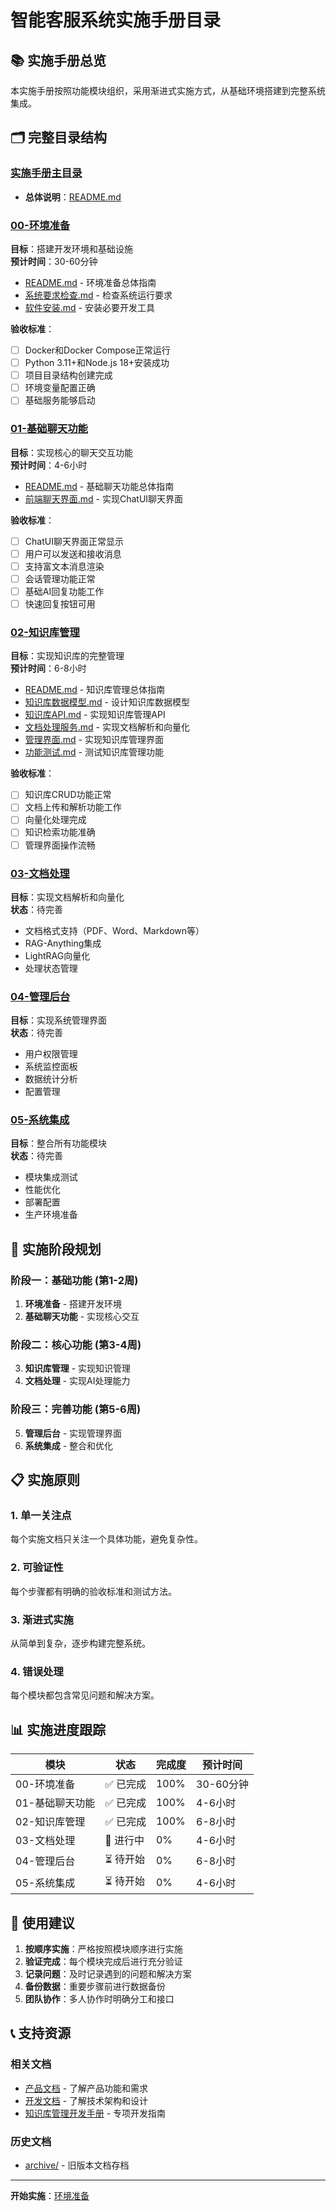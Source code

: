 # 智能客服系统实施手册目录

## 📚 实施手册总览

本实施手册按照功能模块组织，采用渐进式实施方式，从基础环境搭建到完整系统集成。

## 🗂️ 完整目录结构

### [实施手册主目录](./实施手册/)
- **总体说明**：[README.md](./实施手册/README.md)

### [00-环境准备](./实施手册/00-环境准备/)
**目标**：搭建开发环境和基础设施  
**预计时间**：30-60分钟

- [README.md](./实施手册/00-环境准备/README.md) - 环境准备总体指南
- [系统要求检查.md](./实施手册/00-环境准备/系统要求检查.md) - 检查系统运行要求
- [软件安装.md](./实施手册/00-环境准备/软件安装.md) - 安装必要开发工具

**验收标准**：
- [ ] Docker和Docker Compose正常运行
- [ ] Python 3.11+和Node.js 18+安装成功
- [ ] 项目目录结构创建完成
- [ ] 环境变量配置正确
- [ ] 基础服务能够启动

### [01-基础聊天功能](./实施手册/01-基础聊天功能/)
**目标**：实现核心的聊天交互功能  
**预计时间**：4-6小时

- [README.md](./实施手册/01-基础聊天功能/README.md) - 基础聊天功能总体指南
- [前端聊天界面.md](./实施手册/01-基础聊天功能/前端聊天界面.md) - 实现ChatUI聊天界面

**验收标准**：
- [ ] ChatUI聊天界面正常显示
- [ ] 用户可以发送和接收消息
- [ ] 支持富文本消息渲染
- [ ] 会话管理功能正常
- [ ] 基础AI回复功能工作
- [ ] 快速回复按钮可用

### [02-知识库管理](./实施手册/02-知识库管理/)
**目标**：实现知识库的完整管理  
**预计时间**：6-8小时

- [README.md](./实施手册/02-知识库管理/README.md) - 知识库管理总体指南
- [知识库数据模型.md](./实施手册/02-知识库管理/知识库数据模型.md) - 设计知识库数据模型
- [知识库API.md](./实施手册/02-知识库管理/知识库API.md) - 实现知识库管理API
- [文档处理服务.md](./实施手册/02-知识库管理/文档处理服务.md) - 实现文档解析和向量化
- [管理界面.md](./实施手册/02-知识库管理/管理界面.md) - 实现知识库管理界面
- [功能测试.md](./实施手册/02-知识库管理/功能测试.md) - 测试知识库管理功能

**验收标准**：
- [ ] 知识库CRUD功能正常
- [ ] 文档上传和解析功能工作
- [ ] 向量化处理完成
- [ ] 知识检索功能准确
- [ ] 管理界面操作流畅

### [03-文档处理](./实施手册/03-文档处理/)
**目标**：实现文档解析和向量化  
**状态**：待完善

- 文档格式支持（PDF、Word、Markdown等）
- RAG-Anything集成
- LightRAG向量化
- 处理状态管理

### [04-管理后台](./实施手册/04-管理后台/)
**目标**：实现系统管理界面  
**状态**：待完善

- 用户权限管理
- 系统监控面板
- 数据统计分析
- 配置管理

### [05-系统集成](./实施手册/05-系统集成/)
**目标**：整合所有功能模块  
**状态**：待完善

- 模块集成测试
- 性能优化
- 部署配置
- 生产环境准备

## 🚀 实施阶段规划

### 阶段一：基础功能 (第1-2周)
1. **环境准备** - 搭建开发环境
2. **基础聊天功能** - 实现核心交互

### 阶段二：核心功能 (第3-4周)
3. **知识库管理** - 实现知识管理
4. **文档处理** - 实现AI处理能力

### 阶段三：完善功能 (第5-6周)
5. **管理后台** - 实现管理界面
6. **系统集成** - 整合和优化

## 📋 实施原则

### 1. 单一关注点
每个实施文档只关注一个具体功能，避免复杂性。

### 2. 可验证性
每个步骤都有明确的验收标准和测试方法。

### 3. 渐进式实施
从简单到复杂，逐步构建完整系统。

### 4. 错误处理
每个模块都包含常见问题和解决方案。

## 📊 实施进度跟踪

| 模块 | 状态 | 完成度 | 预计时间 |
|------|------|--------|----------|
| 00-环境准备 | ✅ 已完成 | 100% | 30-60分钟 |
| 01-基础聊天功能 | ✅ 已完成 | 100% | 4-6小时 |
| 02-知识库管理 | ✅ 已完成 | 100% | 6-8小时 |
| 03-文档处理 | 🚧 进行中 | 0% | 4-6小时 |
| 04-管理后台 | ⏳ 待开始 | 0% | 6-8小时 |
| 05-系统集成 | ⏳ 待开始 | 0% | 4-6小时 |

## 🎯 使用建议

1. **按顺序实施**：严格按照模块顺序进行实施
2. **验证完成**：每个模块完成后进行充分验证
3. **记录问题**：及时记录遇到的问题和解决方案
4. **备份数据**：重要步骤前进行数据备份
5. **团队协作**：多人协作时明确分工和接口

## 📞 支持资源

### 相关文档
- [产品文档](./01-产品文档.md) - 了解产品功能和需求
- [开发文档](./02-开发文档.md) - 了解技术架构和设计
- [知识库管理开发手册](./document-management-guide.md) - 专项开发指南

### 历史文档
- [archive/](./archive/) - 旧版本文档存档

---

**开始实施**：[环境准备](./实施手册/00-环境准备/)